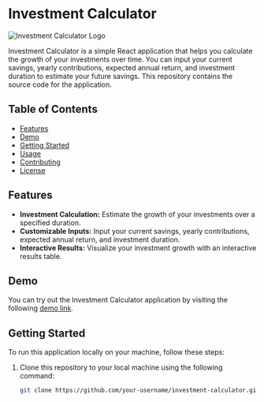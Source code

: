 # Investment Calculator

![Investment Calculator Logo](https://freepngimg.com/thumb/money/49-dollar-png-image.png)

Investment Calculator is a simple React application that helps you calculate the growth of your investments over time. You can input your current savings, yearly contributions, expected annual return, and investment duration to estimate your future savings. This repository contains the source code for the application.

## Table of Contents

- [Features](#features)
- [Demo](#demo)
- [Getting Started](#getting-started)
- [Usage](#usage)
- [Contributing](#contributing)
- [License](#license)

## Features

- **Investment Calculation:** Estimate the growth of your investments over a specified duration.
- **Customizable Inputs:** Input your current savings, yearly contributions, expected annual return, and investment duration.
- **Interactive Results:** Visualize your investment growth with an interactive results table.

## Demo

You can try out the Investment Calculator application by visiting the following [demo link](#insert-demo-link-here).

## Getting Started

To run this application locally on your machine, follow these steps:

1. Clone this repository to your local machine using the following command:

   ```bash
   git clone https://github.com/your-username/investment-calculator.git
